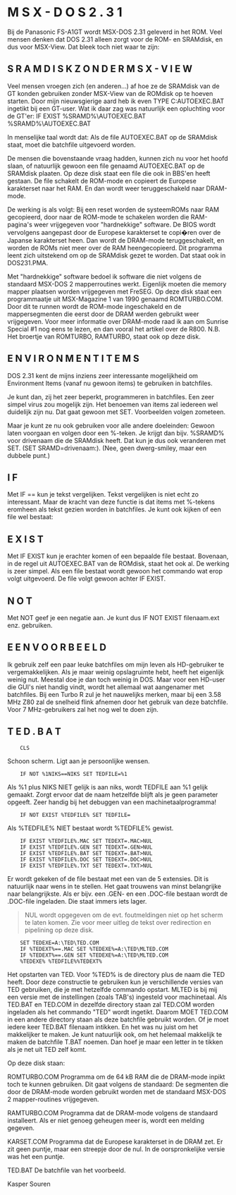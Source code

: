 # M S X - D O S   2 . 3 1 
                                           

Bij de  Panasonic FS-A1GT wordt MSX-DOS 2.31 geleverd in het 
ROM.  Veel mensen  denken dat  DOS 2.31 alleen zorgt voor de 
ROM- en  SRAMdisk, en dus voor MSX-View. Dat bleek toch niet 
waar te zijn:


## S R A M D I S K   Z O N D E R   M S X - V I E W 

Veel  mensen  vroegen  zich  (en  anderen...) af  hoe ze  de 
SRAMdisk  van de  GT konden gebruiken zonder MSX-View van de 
ROMdisk op te hoeven starten.
Door mijn nieuwsgierige aard heb ik even TYPE C:AUTOEXEC.BAT 
ingetikt bij een GT-user. Wat ik daar zag was natuurlijk een 
opluchting voor de GT'er:
IF EXIST %SRAMD%\AUTOEXEC.BAT %SRAMD%\AUTOEXEC.BAT

In menselijke taal wordt dat:
Als  de  file AUTOEXEC.BAT  op de  SRAMdisk staat,  moet die 
batchfile uitgevoerd worden.

De mensen die bovenstaande vraag hadden, kunnen zich nu voor 
het  hoofd  slaan,  of  natuurlijk gewoon  een file  genaamd 
AUTOEXEC.BAT op de SRAMdisk plaaten.
Op deze disk staat een file die ook in BBS'en heeft gestaan. 
De  file  schakelt  de  ROM-mode  en  copieert  de  Europese 
karakterset naar  het RAM. En dan wordt weer teruggeschakeld 
naar DRAM-mode.

De werking is als volgt: Bij een reset worden de systeemROMs 
naar  RAM  gecopieerd,  door naar  de ROM-mode  te schakelen 
worden  die RAM-pagina's weer vrijgegeven voor "hardnekkige" 
software.  De   BIOS  wordt  vervolgens  aangepast  door  de 
Europese karakterset te copi�ren over de Japanse karakterset 
heen.  Dan wordt  de DRAM-mode teruggeschakelt, en worden de 
ROMs niet  meer over  de RAM  heengecopieerd. Dit  programma 
leent zich uitstekend om op de SRAMdisk gezet te worden. Dat 
staat ook in DOS231.PMA.

Met  "hardnekkige"  software  bedoel  ik  software die  niet 
volgens   de  standaard   MSX-DOS  2  mapperroutines  werkt. 
Eigenlijk   moeten   die  memory   mapper  plaatsen   worden 
vrijgegeven met FreSEG. Op deze disk staat een programmaatje 
uit MSX-Magazine  1 van  1990 genaamd ROMTURBO.COM. Door dit 
te   runnen   wordt   de   ROM-mode   ingeschakeld   en   de 
mappersegmenten  die eerst door de DRAM werden gebruikt weer 
vrijgegeven. Voor meer informatie over DRAM-mode raad ik aan 
om Sunrise  Special #1  nog eens te lezen, en dan vooral het 
artikel over de R800.
N.B.  Het broertje van ROMTURBO, RAMTURBO, staat ook op deze 
disk.


## E N V I R O N M E N T   I T E M S 

DOS   2.31   kent   de   mijns  inziens   zeer  interessante 
mogelijkheid om Environment Items (vanaf nu gewoon items) te 
gebruiken in batchfiles.

Je   kunt  dan,   zij  het  zeer  beperkt,  programmeren  in 
batchfiles. Een zeer simpel virus zou mogelijk zijn.
Het benoemen  van items  zal iedereen wel duidelijk zijn nu. 
Dat gaat gewoon met SET. Voorbeelden volgen zometeen.

Maar   je  kunt   ze  nu  ook  gebruiken  voor  alle  andere 
doeleinden:  Gewoon   laten  voorgaan  en  volgen  door  een 
%-teken.  Je krijgt  dan bijv. %SRAMD% voor drivenaam die de 
SRAMdisk heeft.  Dat kun je dus ook veranderen met SET. (SET 
SRAMD=drivenaam:). (Nee, geen dwerg-smiley, maar een dubbele 
punt.)


## I F 

Met  IF ==  kun je  tekst vergelijken.  Tekst vergelijken is 
niet echt zo interessant. Maar de kracht van deze functie is 
dat items  met %-tekens  eromheen als tekst gezien worden in 
batchfiles.
Je kunt ook kijken of een file wel bestaat:


## E X I S T 

Met  IF EXIST  kun je  erachter komen  of een  bepaalde file 
bestaat.  Bovenaan,  in  de  regel uit  AUTOEXEC.BAT van  de 
ROMdisk, staat  het ook  al. De  werking is zeer simpel. Als 
een  file bestaat  wordt gewoon  het commando wat erop volgt 
uitgevoerd. De file volgt gewoon achter IF EXIST.


## N O T 

Met NOT  geef je  een negatie  aan. Je kunt dus IF NOT EXIST 
filenaam.ext enz. gebruiken.


## E E N   V O O R B E E L D 

Ik  gebruik zelf een paar leuke batchfiles om mijn leven als 
HD-gebruiker  te   vergemakkelijken.  Als   je  maar  weinig 
opslagruimte  hebt, heeft  het eigenlijk weinig nut. Meestal 
doe je  dan toch  weinig in  DOS. Maar  voor een HD-user die 
GUI's  niet handig  vindt, wordt het allemaal wat aangenamer 
met  batchfiles.  Bij  een  Turbo  R  zul je  het nauwelijks 
merken, maar  bij een  3.58 MHz  Z80 zal  de snelheid  flink 
afnemen   door  het  gebruik  van  deze  batchfile.  Voor  7 
MHz-gebruikers zal het nog wel te doen zijn.


## T E D . B A T 

        CLS

Schoon scherm. Ligt aan je persoonlijke wensen.

        IF NOT %1NIKS==NIKS SET TEDFILE=%1

Als %1  plus NIKS NIET gelijk is aan niks, wordt TEDFILE aan 
%1 gelijk gemaakt. Zorgt ervoor dat de naam hetzelfde blijft 
als  je geen parameter opgeeft. Zeer handig bij het debuggen 
van een machinetaalprogramma!

        IF NOT EXIST %TEDFILE% SET TEDFILE=

Als %TEDFILE% NIET bestaat wordt %TEDFILE% gewist.

        IF EXIST %TEDFILE%.MAC SET TEDEXT=.MAC>NUL
        IF EXIST %TEDFILE%.GEN SET TEDEXT=.GEN>NUL
        IF EXIST %TEDFILE%.BAT SET TEDEXT=.BAT>NUL
        IF EXIST %TEDFILE%.DOC SET TEDEXT=.DOC>NUL
        IF EXIST %TEDFILE%.TXT SET TEDEXT=.TXT>NUL

Er  wordt  gekeken  of  de  file  bestaat met  een van  de 5 
extensies. Dit  is natuurlijk  naar wens  in te stellen. Het 
gaat  trouwens van minst belangrijke naar belangrijkste. Als 
er  bijv.  een  .GEN-  en  een  .DOC-file  bestaan  wordt de 
.DOC-file ingeladen. Die staat immers iets lager.
>NUL wordt  opgegeven om  de evt.  foutmeldingen niet op het 
scherm  te laten  komen. Zie  voor meer uitleg de tekst over 
redirection en pipelining op deze disk.

        SET TEDEXE=A:\TED\TED.COM
        IF %TEDEXT%==.MAC SET %TEDEXE%=A:\TED\MLTED.COM
        IF %TEDEXT%==.GEN SET %TEDEXE%=A:\TED\MLTED.COM
        %TEDEXE% %TEDFILE%%TEDEXT%

Het opstarten  van TED.  Voor %TED%  is de directory plus de 
naam  die TED  heeft. Door deze constructie te gebruiken kun 
je  verschillende  versies  van  TED gebruiken,  die je  met 
hetzelfde commando  opstart. MLTED is bij mij een versie met 
de instellingen (zoals TAB's) ingesteld voor machinetaal.
Als  TED.BAT  en  TED.COM  in  dezelfde directory  staan zal 
TED.COM  worden  ingeladen  als  het  commando  "TED"  wordt 
ingetikt.  Daarom MOET TED.COM in een andere directory staan 
als deze  batchfile gebruikt  worden. Of je moet iedere keer 
TED.BAT  filenaam  intikken.  En  het  was nu  juist om  het 
makkelijker  te  maken.  Je  kunt  natuurlijk  ook,  om  het 
helemaal  makkelijk te  maken de batchfile T.BAT noemen. Dan 
hoef je maar een letter in te tikken als je net uit TED zelf 
komt.


Op deze disk staan:

ROMTURBO.COM  Programma om  de 64  kB RAM  die de  DRAM-mode 
              inpikt  toch  te  kunnen  gebruiken.  Dit gaat 
              volgens de standaard: De segmenten die door de 
              DRAM-mode   worden  gebruikt   worden  met  de 
              standaard     MSX-DOS     2    mapper-routines 
              vrijgegeven.

RAMTURBO.COM  Programma   dat   de   DRAM-mode   volgens  de 
              standaard  installeert.  Als  er  niet  genoeg 
              geheugen meer is, wordt een melding gegeven.

KARSET.COM    Programma dat  de Europese  karakterset in  de 
              DRAM   zet.  Er  zit  geen  puntje,  maar  een 
              streepje door  de nul.  In de  oorspronkelijke 
              versie was het een puntje.

TED.BAT       De batchfile van het voorbeeld.


Kasper Souren